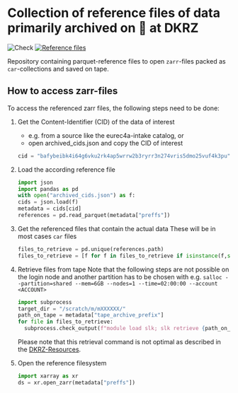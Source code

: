 # Collection of reference files of data primarily archived on 📼 at DKRZ
![Check](https://github.com/observingclouds/tape_archive_index/actions/workflows/test.yml/badge.svg) [![Reference files](https://img.shields.io/badge/reference%20files-10.5281%2Fzenodo.7017188-blue)](https://doi.org/10.5281/zenodo.7017188)

Repository containing parquet-reference files to open `zarr`-files packed as `car`-collections and saved on tape.

## How to access zarr-files

To access the referenced zarr files, the following steps need to be done:

1. Get the Content-Identifier (CID) of the data of interest
    - e.g. from a source like the eurec4a-intake catalog, or
    - open archived_cids.json and copy the CID of interest
    ```python
    cid = "bafybeibk4i64g6vku2rk4ap5wrrw2b3ryrr3n274vris5dmo25vuf4k3pu"
    ```
2. Load the according reference file
    ```python
    import json
    import pandas as pd
    with open("archived_cids.json") as f:
    cids = json.load(f)
    metadata = cids[cid]
    references = pd.read_parquet(metadata["preffs"])
    ```
3. Get the referenced files that contain the actual data
    These will be in most cases `car` files
    ```python
    files_to_retrieve = pd.unique(references.path)
    files_to_retrieve = [f for f in files_to_retrieve if isinstance(f,str)]
    ```
4. Retrieve files from tape
    Note that the following steps are not possible on the login node and another partition has to be chosen with e.g. `salloc --partition=shared --mem=6GB --nodes=1 --time=02:00:00 --account <ACCOUNT>`
    ```python
    import subprocess
    target_dir = "/scratch/m/mXXXXXX/"
    path_on_tape = metadata["tape_archive_prefix"]
    for file in files_to_retrieve:
      subprocess.check_output(f"module load slk; slk retrieve {path_on_tape}{file} {target_dir}", shell=True)
    ```
    Please note that this retrieval command is not optimal as described in the [DKRZ-Resources](https://docs.dkrz.de/doc/datastorage/hsm/retrievals.html#aggregate-file-retrievals).

5. Open the reference filesystem
    ```python
    import xarray as xr
    ds = xr.open_zarr(metadata["preffs"])
    ```
